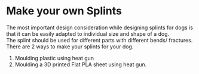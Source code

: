 # Make your own Splints
The most important design consideration while designing splints for dogs is that it can be easily adapted to individual size and shape of a dog. 
<br>The splint should be used for different parts with different bends/ fractures.
There are 2 ways to make your splints for your dog. 
1. Moulding plastic using heat gun
2. Moulding a 3D printed Flat PLA sheet using heat gun.
